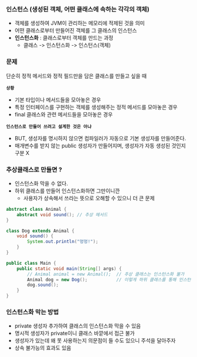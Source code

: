 ### 인스턴스 (생성된 객체, 어떤 클래스에 속하는 각각의 객체)
- 객체를 생성하여 JVM이 관리하는 메모리에 적제된 것을 의미
- 어떤 클래스로부터 만들어진 객체를 그 클래스의 인스턴스
- **인스턴스화** : 클래스로부터 객체를 만드는 과정
  - 클래스 -> 인스턴스화 -> 인스턴스(객체)
 
### 문제
단순히 정적 메서드와 정적 필드만을 담은 클래스를 만들고 싶을 때 <br />

**```상황```**
  - 기본 타입이나 메서드들을 모아놓은 경우
  - 특정 인터페이스를 구현하는 객체를 생성해주는 정적 메서드를 모아놓은 경우
  - final 클래스와 관련 메서드들을 모아놓은 경우

**```인스턴스로 만들어 쓰려고 설계한 것은 아냐```**
- BUT, 생성자를 명시하지 않으면 컴파일러가 자동으로 기본 생성자를 만들어준다.
- 매개변수를 받지 않는 public 생성자가 만들어지며, 생성자가 자동 생성된 것인지 구분 X

### 추상클래스로 만들면 ?
- 인스턴스화 막을 수 없다.
- 하위 클래스를 만들어 인스턴스화하면 그만이니깐
  - 사용자가 상속해서 쓰라는 뜻으로 오해할 수 있으니 더 큰 문제
```java
abstract class Animal {
    abstract void sound(); // 추상 메서드
}

class Dog extends Animal {
    void sound() {
        System.out.println("멍멍!");
    }
}

public class Main {
    public static void main(String[] args) {
        // Animal animal = new Animal();  // 추상 클래스는 인스턴스화 불가
        Animal dog = new Dog();           // 이렇게 하위 클래스를 통해 인스턴스화 가능
        dog.sound();                  
    }
}
```
### 인스턴스화 막는 방법
- private 생성자 추가하여 클래스의 인스턴스화 막을 수 있음
- 명시적 생성자가 private이니 클래스 바깥에서 접근 불가
- 생성자가 있는데 왜 못 사용하는지 의문점이 들 수도 있으니 주석을 달아주자
- 상속 불가능의 효과도 있음
